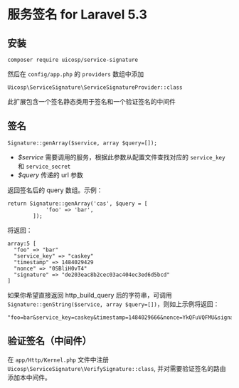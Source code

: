 # 服务签名 for Laravel 5.3

## 安装

`composer require uicosp/service-signature`

然后在 `config/app.php` 的 `providers` 数组中添加 

```
Uicosp\ServiceSignature\ServiceSignatureProvider::class
```

此扩展包含一个签名静态类用于签名和一个验证签名的中间件

## 签名

`Signature::genArray($service, array $query=[]);`

- *$service* 需要调用的服务，根据此参数从配置文件查找对应的 `service_key` 和 `service_secret`
- *$query* 传递的 url 参数

返回签名后的 query 数组。示例：

```
return Signature::genArray('cas', $query = [
            'foo' => 'bar',
        ]);
```

将返回：

```
array:5 [
  "foo" => "bar"
  "service_key" => "caskey"
  "timestamp" => 1484029429
  "nonce" => "0SBliH0vT4"
  "signature" => "de203eac8b2cec03ac404ec3ed6d5bcd"
]
```

如果你希望直接返回 http_build_query 后的字符串，可调用 `Signature::genString($service, array $query=[])`，则如上示例将返回：

```
"foo=bar&service_key=caskey&timestamp=1484029666&nonce=YkQFuVQFMU&signature=773c3d14c082b7a0ab14dcb2f9c471bf"
```

## 验证签名（中间件）

在 `app/Http/Kernel.php` 文件中注册 `Uicosp\ServiceSignature\VerifySignature::class`, 并对需要验证签名的路由添加本中间件。